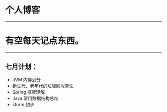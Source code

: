 # 个人博客

------
# 有空每天记点东西。
------

## 七月计划：
* ~~JVM 内存划分~~
* 新生代、老年代的垃圾回收算法
* Spring 框架理解
* Java 常用数据结构总结
* storm 初步
